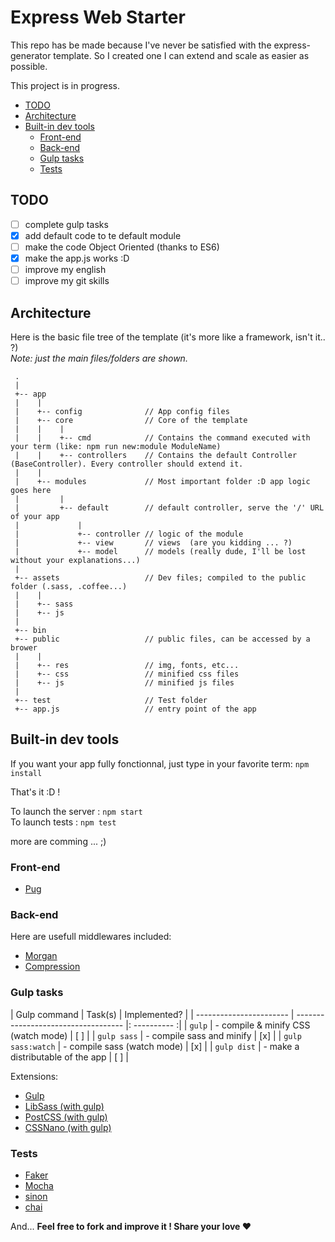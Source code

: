 # Express Web Starter

This repo has be made because I've never be satisfied with the express-generator
template. So I created one I can extend and scale as easier as possible.

This project is in progress.

<!-- TOC depthFrom:2 depthTo:6 withLinks:true orderedList:false updateOnSave:true -->

- [TODO](#todo)
- [Architecture](#architecture)
- [Built-in dev tools](#built-in-dev-tools)
    - [Front-end](#front-end)
    - [Back-end](#back-end)
    - [Gulp tasks](#gulp-tasks)
    - [Tests](#tests)

<!-- /TOC -->

## TODO

- [ ] complete gulp tasks
- [x] add default code to te default module
- [ ] make the code Object Oriented (thanks to ES6)
- [x] make the app.js works :D
- [ ] improve my english
- [ ] improve my git skills

## Architecture

Here is the basic file tree of the template (it's more like a framework, isn't it.. ?)  
*Note: just the main files/folders are shown.*

```text
 .
 |
 +-- app
 |    |
 |    +-- config              // App config files
 |    +-- core                // Core of the template
 |    |    |
 |    |    +-- cmd            // Contains the command executed with your term (like: npm run new:module ModuleName)
 |    |    +-- controllers    // Contains the default Controller (BaseController). Every controller should extend it.
 |    |
 |    +-- modules             // Most important folder :D app logic goes here
 |         |
 |         +-- default        // default controller, serve the '/' URL of your app
 |             |
 |             +-- controller // logic of the module
 |             +-- view       // views  (are you kidding ... ?)
 |             +-- model      // models (really dude, I'll be lost without your explanations...)
 |
 +-- assets                   // Dev files; compiled to the public folder (.sass, .coffee...)
 |    |
 |    +-- sass
 |    +-- js
 |
 +-- bin
 +-- public                   // public files, can be accessed by a brower
 |    |
 |    +-- res                 // img, fonts, etc...
 |    +-- css                 // minified css files
 |    +-- js                  // minified js files
 |
 +-- test                     // Test folder
 +-- app.js                   // entry point of the app
```

## Built-in dev tools

If you want your app fully fonctionnal, just type in your favorite term: `npm install`

That's it :D !

To launch the server : `npm start`  
To launch tests : `npm test`

more are comming ... ;)

### Front-end

- [Pug](https://github.com/pugjs/pug)

### Back-end

Here are usefull middlewares included: 

- [Morgan](https://github.com/expressjs/morgan)
- [Compression ](https://github.com/expressjs/compression)

### Gulp tasks

| Gulp command            | Task(s)                             | Implemented? |
| ----------------------- | ----------------------------------- |: ---------- :|
| `gulp`                  | - compile & minify CSS (watch mode) |     [ ]      |
| `gulp sass`             | - compile sass and minify           |     [x]      |
| `gulp sass:watch`       | - compile sass (watch mode)         |     [x]      |
| `gulp dist`             | - make a distributable of the app   |     [ ]      |

Extensions:

- [Gulp](http://gulpjs.com/)
- [LibSass (with gulp)](https://github.com/dlmanning/gulp-sass)
- [PostCSS (with gulp)](https://github.com/postcss/gulp-postcss)
- [CSSNano (with gulp)](http://cssnano.co/)

### Tests

- [Faker](https://github.com/marak/Faker.js/)
- [Mocha](https://mochajs.org/)
- [sinon](http://sinonjs.org/)
- [chai](http://chaijs.com/)

And... **Feel free to fork and improve it ! Share your love :heart:**
